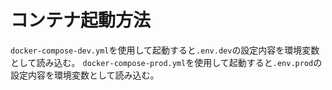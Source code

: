 # コンテナ起動方法
`docker-compose-dev.yml`を使用して起動すると`.env.dev`の設定内容を環境変数として読み込む。
`docker-compose-prod.yml`を使用して起動すると`.env.prod`の設定内容を環境変数として読み込む。